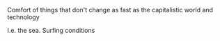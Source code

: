 Comfort of things that don't change as fast as the capitalistic world and technology 

I.e. the sea. Surfing conditions
